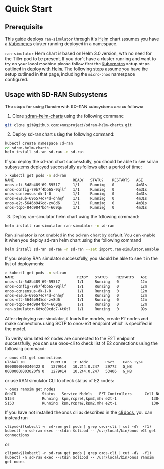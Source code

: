 # Quick Start 

## Prerequisite

This guide deploys `ran-simulator` through it's [Helm] chart assumes you have a
[Kubernetes] cluster running deployed in a namespace.

`ran-simulator` Helm chart is based on Helm 3.0 version, with no need for the Tiller pod to be present.
If you don't have a cluster running and want to try on your local machine please follow first
the [Kubernetes] setup steps outlined in [deploy with Helm](https://docs.onosproject.org/developers/deploy_with_helm/).
The following steps assume you have the setup outlined in that page, including the `micro-onos` namespace configured.

## Usage with SD-RAN Subsystems

The steps for using Ransim with SD-RAN subsystems are as follows:

1) Clone [sdran-helm-charts][sdran-helm-charts] using the following command:
```bash
git clone git@github.com:onosproject/sdran-helm-charts.git
```

2) Deploy sd-ran chart using the following command:

```bash
kubectl create namespace sd-ran
cd sdran-helm-charts
helm install sd-ran sd-ran -n sd-ran
```
If you deploy the sd-ran chart successfully, you should be able to see sdran subsystems deployed successfully as follows after a period of time:
```bash
> kubectl get pods -n sd-ran
NAME                           READY   STATUS    RESTARTS   AGE
onos-cli-5d8b489f69-595l7      1/1     Running   0          4m31s
onos-config-79b7f4bb65-9qllf   1/1     Running   0          4m31s
onos-consensus-db-1-0          1/1     Running   0          4m31s
onos-e2sub-696574c74d-dnhqf    1/1     Running   0          4m31s
onos-e2t-5646b945cd-zv8d6      1/1     Running   0          4m31s
onos-topo-84d9847bd4-669qn     1/1     Running   0          4m31s
```

3) Deploy ran-simulator helm chart using the following command:

```bash
helm install ran-simulator ran-simulator -n sd-ran
```
Ran simulator is not enabled in the sd-ran chart by default. You can enable it when you deploy sd-ran helm chart using the following command 
```bash
helm install sd-ran sd-ran -n sd-ran --set import.ran-simulator.enabled=true
```

If you deploy RAN simulator successfully, you should be able to see it in the list of deployments:

```bash
> kubectl get pods -n sd-ran
NAME                             READY   STATUS    RESTARTS   AGE
onos-cli-5d8b489f69-595l7        1/1     Running   0          12m
onos-config-79b7f4bb65-9qllf     1/1     Running   0          12m
onos-consensus-db-1-0            1/1     Running   0          12m
onos-e2sub-696574c74d-dnhqf      1/1     Running   0          12m
onos-e2t-5646b945cd-zv8d6        1/1     Running   0          12m
onos-topo-84d9847bd4-669qn       1/1     Running   0          12m
ran-simulator-6d9c89cdc7-6t6tl   1/1     Running   0          99s
```

After deploying ran-simulator, it loads the models, create E2 nodes and make connections using SCTP to onos-e2t endpoint which is specified in the model. 


To verify simulated e2 nodes are connected to the E2T endpoint successfully,  you can use onos-cli to check list of E2 connections using the following command:

```bash
> onos e2t get connections
Global ID            PLNM ID   IP Addr        Port    Conn Type
0000000000340422:0   1279014   10.244.0.247   39772   G_NB
00000000003020f9:0   1279014   10.244.0.247   53406   G_NB
```
or use RAN simulator CLI to check status of E2 nodes:
```bash
> onos ransim get nodes
GnbID            Status   Service Models   E2T Controllers      Cell NCGIs
5154             Running  kpm,rcpre2,kpm2,mho e2t-1                138426014550001,138426014550002,138426014550003
5153             Running  kpm,rcpre2,kpm2,mho e2t-1                13842601454c001,13842601454c002,13842601454c003
```

If you have not installed the onos cli as described in the [cli docs](https://docs.onosproject.org/onos-cli/docs/setup/), you can instead run 
```
clipod=$(kubectl -n sd-ran get pods | grep onos-cli | cut -d\  -f1)
kubectl -n sd-ran exec --stdin $clipod -- /usr/local/bin/onos e2t get connections
```
or 
```
clipod=$(kubectl -n sd-ran get pods | grep onos-cli | cut -d\  -f1)
kubectl -n sd-ran exec --stdin $clipod -- /usr/local/bin/onos ransim get nodes
```


[Helm]: https://helm.sh/
[Kubernetes]: https://kubernetes.io/
[kind]: https://kind.sigs.k8s.io
[Directions API]: https://developers.google.com/maps/documentation/directions/start
[sdran-helm-charts]: https://github.com/onosproject/sdran-helm-charts
